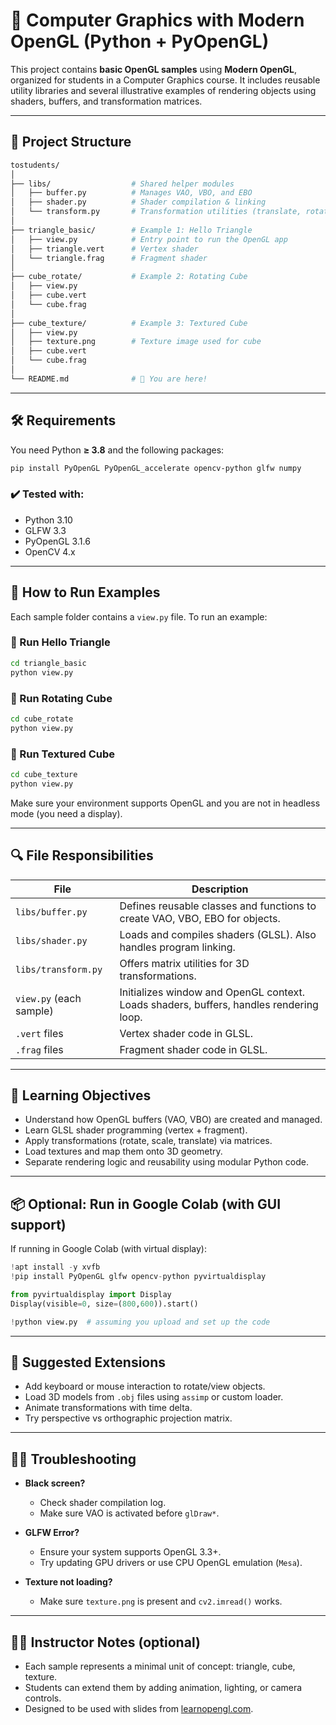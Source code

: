 # 🚀 Computer Graphics with Modern OpenGL (Python + PyOpenGL)

This project contains **basic OpenGL samples** using **Modern OpenGL**, organized for students in a Computer Graphics course. It includes reusable utility libraries and several illustrative examples of rendering objects using shaders, buffers, and transformation matrices.

---

## 📁 Project Structure

```bash
tostudents/
│
├── libs/                  # Shared helper modules
│   ├── buffer.py          # Manages VAO, VBO, and EBO
│   ├── shader.py          # Shader compilation & linking
│   └── transform.py       # Transformation utilities (translate, rotate, scale)
│
├── triangle_basic/        # Example 1: Hello Triangle
│   ├── view.py            # Entry point to run the OpenGL app
│   ├── triangle.vert      # Vertex shader
│   └── triangle.frag      # Fragment shader
│
├── cube_rotate/           # Example 2: Rotating Cube
│   ├── view.py
│   ├── cube.vert
│   └── cube.frag
│
├── cube_texture/          # Example 3: Textured Cube
│   ├── view.py
│   ├── texture.png        # Texture image used for cube
│   ├── cube.vert
│   └── cube.frag
│
└── README.md              # 📄 You are here!
```

---

## 🛠️ Requirements

You need Python **≥ 3.8** and the following packages:

```bash
pip install PyOpenGL PyOpenGL_accelerate opencv-python glfw numpy
```

### ✔️ Tested with:
- Python 3.10
- GLFW 3.3
- PyOpenGL 3.1.6
- OpenCV 4.x

---

## 🧪 How to Run Examples

Each sample folder contains a `view.py` file. To run an example:

### 🔺 Run Hello Triangle

```bash
cd triangle_basic
python view.py
```

### 🧊 Run Rotating Cube

```bash
cd cube_rotate
python view.py
```

### 🎨 Run Textured Cube

```bash
cd cube_texture
python view.py
```

Make sure your environment supports OpenGL and you are not in headless mode (you need a display).

---

## 🔍 File Responsibilities

| File              | Description |
|-------------------|-------------|
| `libs/buffer.py`  | Defines reusable classes and functions to create VAO, VBO, EBO for objects. |
| `libs/shader.py`  | Loads and compiles shaders (GLSL). Also handles program linking. |
| `libs/transform.py` | Offers matrix utilities for 3D transformations. |
| `view.py` (each sample) | Initializes window and OpenGL context. Loads shaders, buffers, handles rendering loop. |
| `.vert` files     | Vertex shader code in GLSL. |
| `.frag` files     | Fragment shader code in GLSL. |

---

## 🧠 Learning Objectives

- Understand how OpenGL buffers (VAO, VBO) are created and managed.
- Learn GLSL shader programming (vertex + fragment).
- Apply transformations (rotate, scale, translate) via matrices.
- Load textures and map them onto 3D geometry.
- Separate rendering logic and reusability using modular Python code.

---

## 📦 Optional: Run in Google Colab (with GUI support)

If running in Google Colab (with virtual display):

```python
!apt install -y xvfb
!pip install PyOpenGL glfw opencv-python pyvirtualdisplay

from pyvirtualdisplay import Display
Display(visible=0, size=(800,600)).start()

!python view.py  # assuming you upload and set up the code
```

---

## 📘 Suggested Extensions

- Add keyboard or mouse interaction to rotate/view objects.
- Load 3D models from `.obj` files using `assimp` or custom loader.
- Animate transformations with time delta.
- Try perspective vs orthographic projection matrix.

---

## 🙋‍♂️ Troubleshooting

- **Black screen?**
  - Check shader compilation log.
  - Make sure VAO is activated before `glDraw*`.

- **GLFW Error?**
  - Ensure your system supports OpenGL 3.3+.
  - Try updating GPU drivers or use CPU OpenGL emulation (`Mesa`).

- **Texture not loading?**
  - Make sure `texture.png` is present and `cv2.imread()` works.

---

## 👨‍🏫 Instructor Notes (optional)

- Each sample represents a minimal unit of concept: triangle, cube, texture.
- Students can extend them by adding animation, lighting, or camera controls.
- Designed to be used with slides from [learnopengl.com](https://learnopengl.com/).
